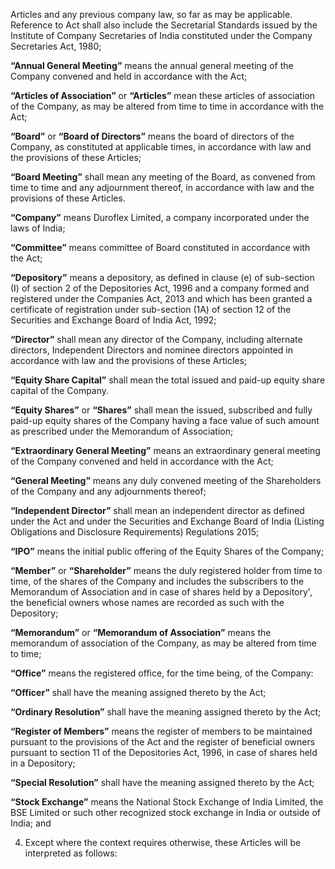 Articles and any previous company law, so far as may be applicable. Reference to Act shall also include the Secretarial Standards issued by the Institute of Company Secretaries of India constituted under the Company Secretaries Act, 1980;

**“Annual General Meeting”** means the annual general meeting of the Company convened and held in accordance with the Act;

**“Articles of Association”** or **“Articles”** mean these articles of association of the Company, as may be altered from time to time in accordance with the Act;

**“Board”** or **“Board of Directors”** means the board of directors of the Company, as constituted at applicable times, in accordance with law and the provisions of these Articles;

**“Board Meeting”** shall mean any meeting of the Board, as convened from time to time and any adjournment thereof, in accordance with law and the provisions of these Articles.

**“Company”** means Duroflex Limited, a company incorporated under the laws of India;

**“Committee”** means committee of Board constituted in accordance with the Act;

**“Depository”** means a depository, as defined in clause (e) of sub-section (I) of section 2 of the Depositories Act, 1996 and a company formed and registered under the Companies Act, 2013 and which has been granted a certificate of registration under sub-section (1A) of section 12 of the Securities and Exchange Board of India Act, 1992;

**“Director”** shall mean any director of the Company, including alternate directors, Independent Directors and nominee directors appointed in accordance with law and the provisions of these Articles;

**“Equity Share Capital”** shall mean the total issued and paid-up equity share capital of the Company.

**“Equity Shares”** or **“Shares”** shall mean the issued, subscribed and fully paid-up equity shares of the Company having a face value of such amount as prescribed under the Memorandum of Association;

**“Extraordinary General Meeting”** means an extraordinary general meeting of the Company convened and held in accordance with the Act;

**“General Meeting”** means any duly convened meeting of the Shareholders of the Company and any adjournments thereof;

**“Independent Director”** shall mean an independent director as defined under the Act and under the Securities and Exchange Board of India (Listing Obligations and Disclosure Requirements) Regulations 2015;

**“IPO”** means the initial public offering of the Equity Shares of the Company;

**“Member”** or **“Shareholder”** means the duly registered holder from time to time, of the shares of the Company and includes the subscribers to the Memorandum of Association and in case of shares held by a Depository', the beneficial owners whose names are recorded as such with the Depository;

**“Memorandum”** or **“Memorandum of Association”** means the memorandum of association of the Company, as may be altered from time to time;

**“Office”** means the registered office, for the time being, of the Company:

**“Officer”** shall have the meaning assigned thereto by the Act;

**“Ordinary Resolution”** shall have the meaning assigned thereto by the Act;

**“Register of Members”** means the register of members to be maintained pursuant to the provisions of the Act and the register of beneficial owners pursuant to section 11 of the Depositories Act, 1996, in case of shares held in a Depository;

**“Special Resolution”** shall have the meaning assigned thereto by the Act;

**“Stock Exchange”** means the National Stock Exchange of India Limited, the BSE Limited or such other recognized stock exchange in India or outside of India; and

4. Except where the context requires otherwise, these Articles will be interpreted as follows: